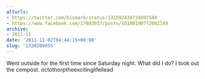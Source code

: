 ```yaml
---
alturls:
- https://twitter.com/bismark/status/131592434734997504
- https://www.facebook.com/17803937/posts/10100190772602149
archive:
- 2011-11
date: '2011-11-02T04:44:15+00:00'
slug: '1320209055'
---
```


Went outside for the first time since Saturday night. What did I do? I took out the compost. octothorptheexcitinglifeilead


